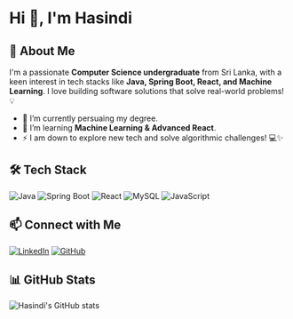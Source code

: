 # Hi 👋, I'm Hasindi

## 🚀 About Me
I'm a passionate **Computer Science undergraduate** from Sri Lanka, with a keen interest in tech stacks like **Java, Spring Boot, React, and Machine Learning**. I love building software solutions that solve real-world problems! 💡

- 🔭 I’m currently persuaing my degree.
- 🌱 I’m learning **Machine Learning & Advanced React**.
- ⚡ I am down to explore new tech and solve algorithmic challenges! 💻✨

## 🛠️ Tech Stack
![Java](https://img.shields.io/badge/Java-ED8B00?style=for-the-badge&logo=java&logoColor=white)
![Spring Boot](https://img.shields.io/badge/Spring%20Boot-6DB33F?style=for-the-badge&logo=spring-boot&logoColor=white)
![React](https://img.shields.io/badge/React-20232A?style=for-the-badge&logo=react&logoColor=61DAFB)
![MySQL](https://img.shields.io/badge/MySQL-00000F?style=for-the-badge&logo=mysql&logoColor=white)
![JavaScript](https://img.shields.io/badge/JavaScript-F7DF1E?style=for-the-badge&logo=javascript&logoColor=black)

## 📫 Connect with Me
[![LinkedIn](https://img.shields.io/badge/LinkedIn-blue?style=for-the-badge&logo=linkedin)](https://www.linkedin.com/in/hasindi-thiranya-002bb3312/)
[![GitHub](https://img.shields.io/badge/GitHub-black?style=for-the-badge&logo=github)](https://github.com/hasindi1230)

## 📊 GitHub Stats
![Hasindi's GitHub stats](https://github-readme-stats.vercel.app/api?username=hasindi1230&show_icons=true&theme=radical)
